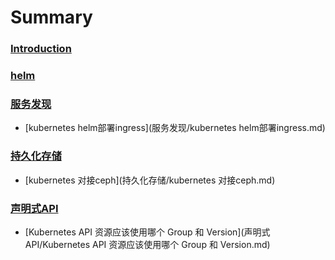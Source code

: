# Summary

### [Introduction](README.md)

### [helm](README.md)

### [服务发现](服务发现/README.md)
* [kubernetes helm部署ingress](服务发现/kubernetes helm部署ingress.md)

### [持久化存储](持久化存储/README.md)
* [kubernetes 对接ceph](持久化存储/kubernetes 对接ceph.md)

### [声明式API](声明式API/README.md)
* [Kubernetes API 资源应该使用哪个 Group 和 Version](声明式API/Kubernetes API 资源应该使用哪个 Group 和 Version.md)
